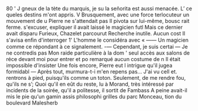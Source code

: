 80 ' J
gneux de la tète du marquis, je su
la señorita est aussi menacée. L’
ce queles destins m'ont appris. V
Brusquement, avec une force
terlocuteur un mouvement de u
Pierre ne s'attendait pas
Il pivota sur lui-même, bousc
rait ferme. s'excuser, expliquer
il avait laissé le magicien futl
Mais ce dernier avait disparu
Furieux, Chazelet parcourut
Recherche inutile. Aucun cost
Il s'avisa enﬁn d'interroger 1'
L'homme le considéra avec «
—— Un magicien comme ce
répondant à ce signalement.
-— Cependant, je suis certai
— Je ne contredis pas Mon
raide particulière à la dom '
seul accès aux salons de réce
devant moi pour entrer et po
remarqué aucun costume de n
Il était impossible d'insister
Une fois encore, Pierre eut l
intrigue qu'il jugea formidabl
— Après tout, murmura-t-i
m'en repens pas... J'ai vu cell
et. rentrons à pied, puisqu'ils
comme un toton. Seulement,
de me rendre fou, qu'ils ne s’;
Quoi qu'il en eût du reste, lu
à Morand, très intéressé par
incidents de la soirée, qu'il a
politesse, il sortit de Fambass
A peine avait-il mis le pie
qu'un gamin assis philosophi
grilles du parc Monceau,
tion du boulevard Malesherb

